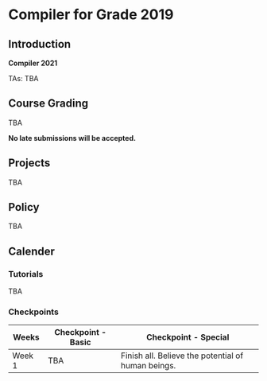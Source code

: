 # Compiler for Grade 2019

## Introduction
**Compiler 2021**

TAs: TBA

## Course Grading
TBA

**No late submissions will be accepted.**

## Projects
TBA

## Policy
TBA

## Calender
### Tutorials
TBA

### Checkpoints
| Weeks | Checkpoint - Basic | Checkpoint - Special |
|-------|--------------------|----------------------|
| Week 1 | TBA | Finish all. Believe the potential of human beings.|